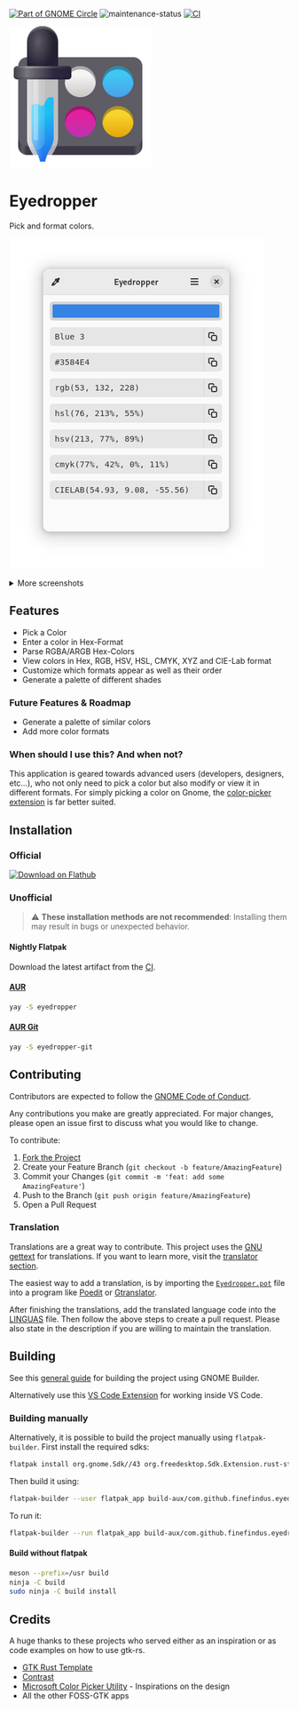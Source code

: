 [![Part of GNOME Circle](https://circle.gnome.org/assets/button/badge.svg)](https://apps.gnome.org/app/com.github.finefindus.eyedropper/)
![maintenance-status](https://img.shields.io/badge/maintenance-actively--developed-brightgreen.svg)
[![CI](https://github.com/FineFindus/eyedropper/actions/workflows/ci.yml/badge.svg)](https://github.com/FineFindus/eyedropper/actions/workflows/ci.yml)

![Eyedropper](data/icons/com.github.finefindus.eyedropper.svg)

# Eyedropper

Pick and format colors.

![Main Page](data/resources/screenshots/main_default_light.png)

<details>
  <summary>More screenshots</summary>

![Status page](data/resources/screenshots/status_light.png)

![Customize the shown formats (Dark UI)](data/resources/screenshots/main_customize_dark.png)

![Customize the shown formats (Light UI)](data/resources/screenshots/main_customize_light.png)

![Generate Color Palettes](data/resources/screenshots/palette_dialog_light.png)


</details>


## Features

- Pick a Color
- Enter a color in Hex-Format
- Parse RGBA/ARGB Hex-Colors
- View colors in Hex, RGB, HSV, HSL, CMYK, XYZ and CIE-Lab format
- Customize which formats appear as well as their order
- Generate a palette of different shades

### Future Features & Roadmap

- Generate a palette of similar colors
- Add more color formats

### When should I use this? And when not?

This application is geared towards advanced users (developers, designers, etc…), who not only need to pick a color but also modify or view it in different formats. For simply picking a color on Gnome, the [color-picker extension](https://github.com/tuberry/color-picker) is far better suited.

## Installation

### Official
<a href='https://flathub.org/apps/details/com.github.finefindus.eyedropper'><img width='240' alt='Download on Flathub' src='https://flathub.org/assets/badges/flathub-badge-i-en.png'/></a>


### Unofficial

> :warning: **These installation methods are not recommended**: Installing them may result in bugs or unexpected behavior.

#### Nightly Flatpak

Download the latest artifact from the [CI](https://github.com/FineFindus/eyedropper/actions/workflows/ci.yml).

#### [AUR](https://aur.archlinux.org/packages/eyedropper)

```sh
yay -S eyedropper
```

#### [AUR Git](https://aur.archlinux.org/packages/eyedropper-git)

```sh
yay -S eyedropper-git
```


## Contributing

Contributors are expected to follow the [GNOME Code of Conduct](https://wiki.gnome.org/Foundation/CodeOfConduct).

Any contributions you make are greatly appreciated. For major changes, please open an issue first to discuss what you would like to change.

To contribute:

1. [Fork the Project](https://github.com/FineFindus/eyedropper/fork)
2. Create your Feature Branch (`git checkout -b feature/AmazingFeature`)
3. Commit your Changes (`git commit -m 'feat: add some AmazingFeature'`)
4. Push to the Branch (`git push origin feature/AmazingFeature`)
5. Open a Pull Request

### Translation

Translations are a great way to contribute. This project uses the [GNU gettext](https://www.gnu.org/software/gettext/manual/html_node/index.html#SEC_Contents) for translations. If you want to learn more, visit the [translator section](https://www.gnu.org/software/gettext/manual/html_node/Translators.html#Translators).

The easiest way to add a translation, is by importing the [`Eyedropper.pot`](po/Eyedropper.pot) file into a program like [Poedit](https://poedit.net) or [Gtranslator](https://gitlab.gnome.org/GNOME/gtranslator/).

After finishing the translations, add the translated language code into the [LINGUAS](po/LINGUAS) file. Then follow the above steps to create a pull request. Please also state in the description if you are willing to maintain the translation.

## Building

See this [general guide](https://wiki.gnome.org/Newcomers/BuildProject) for building the project using GNOME Builder.

Alternatively use this [VS Code Extension](https://marketplace.visualstudio.com/items?itemName=bilelmoussaoui.flatpak-vscode#:~:text=VSCode%20%2B%20Flatpak%20Integration,run%2C%20and%20export%20a%20bundle) for working inside VS Code.

### Building manually

Alternatively, it is possible to build the project manually using `flatpak-builder`.
First install the required sdks:

```sh
flatpak install org.gnome.Sdk//43 org.freedesktop.Sdk.Extension.rust-stable//22.08 org.gnome.Platform//43
```

Then build it using:

```sh
flatpak-builder --user flatpak_app build-aux/com.github.finefindus.eyedropper.Devel.json
```

To run it:

```sh
flatpak-builder --run flatpak_app build-aux/com.github.finefindus.eyedropper.Devel.json eyedropper
```

#### Build without flatpak

```sh
meson --prefix=/usr build
ninja -C build
sudo ninja -C build install
```

## Credits

A huge thanks to these projects who served either as an inspiration or as code examples on how to use gtk-rs.

- [GTK Rust Template](https://gitlab.gnome.org/World/Rust/gtk-rust-template)
- [Contrast](https://gitlab.gnome.org/World/design/contrast)
- [Microsoft Color Picker Utility](https://docs.microsoft.com/en-us/windows/powertoys/color-picker) - Inspirations on the design
- All the other FOSS-GTK apps
